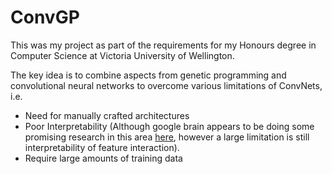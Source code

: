 # ConvGP

This was my project as part of the requirements for my Honours degree in Computer Science at Victoria University of Wellington. 

The key idea is to combine aspects from genetic programming and convolutional neural networks
to overcome various limitations of ConvNets, i.e.

- Need for manually crafted architectures
- Poor Interpretability (Although google brain appears to be doing some promising research in this area [here]("https://distill.pub/2017/feature-visualization/"), however a large limitation is still interpretability of feature interaction). 
- Require large amounts of training data


